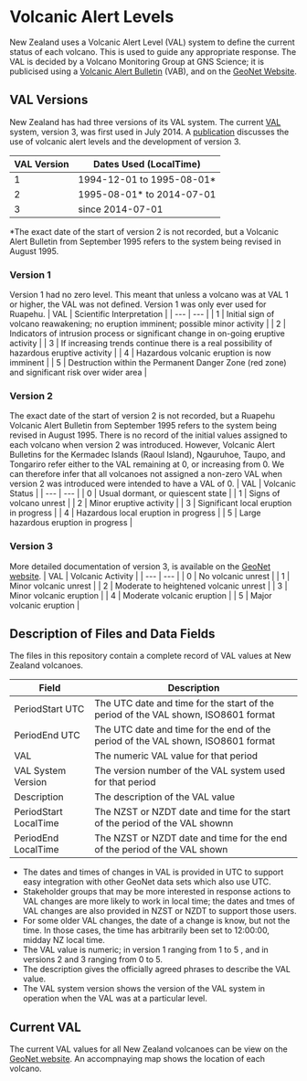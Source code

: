 # Volcanic Alert Levels

New Zealand uses a Volcanic Alert Level (VAL) system to define the current status of each volcano. This is used to guide any appropriate response. The VAL is decided by a Volcano Monitoring Group at GNS Science; it is publicised using a [Volcanic Alert Bulletin](https://www.geonet.org.nz/volcano/vab/) (VAB), and on the [GeoNet Website](https://www.geonet.org.nz/).

## VAL Versions
New Zealand has had three versions of its VAL system. The current [VAL](https://www.geonet.org.nz/about/volcano/val) system, version 3, was first used in July 2014. A [publication](https://link.springer.com/article/10.1186/s13617-014-0013-7) discusses the use of volcanic alert levels and the development of version 3.

| VAL Version | Dates Used (LocalTime)|
| --- | --- |
| 1 | 1994-12-01 to 1995-08-01* |
| 2 | 1995-08-01* to 2014-07-01 |
| 3 | since 2014-07-01 |

\*The exact date of the start of version 2 is not recorded, but a Volcanic Alert Bulletin from September 1995 refers to the system being revised in August 1995.
### Version 1
Version 1 had no zero level. This meant that unless a volcano was at VAL 1 or higher, the VAL was not defined. Version 1 was only ever used for Ruapehu. 
| VAL | Scientific Interpretation |
| --- | --- |
| 1 |  Initial sign of volcano reawakening; no eruption imminent; possible minor activity |
| 2 |  Indicators of intrusion process or significant change in on-going eruptive activity |
| 3 |  If increasing trends continue there is a real possibility of hazardous eruptive activity |
| 4 |  Hazardous volcanic eruption is now imminent |
| 5 |  Destruction within the Permanent Danger Zone (red zone) and significant risk over wider area |

### Version 2
The exact date of the start of version 2 is not recorded, but a Ruapehu Volcanic Alert Bulletin from September 1995 refers to the system being revised in August 1995. There is no record of the initial values assigned to each volcano when version 2 was introduced. However, Volcanic Alert Bulletins for the Kermadec Islands (Raoul Island), Ngauruhoe, Taupo, and Tongariro refer either to the VAL remaining at 0, or increasing from 0. We can therefore infer that all volcanoes not assigned a non-zero VAL when version 2 was introduced were intended to have a VAL of 0.
| VAL | Volcanic Status |
| --- | --- |
| 0 | Usual dormant, or quiescent state |
| 1 | Signs of volcano unrest |
| 2 | Minor eruptive activity |
| 3 | Significant local eruption in progress |
| 4 | Hazardous local eruption in progress |
| 5 | Large hazardous eruption in progress |

### Version 3
More detailed documentation of version 3, is available on the [GeoNet website](https://www.geonet.org.nz/about/volcano/val).
| VAL | Volcanic Activity |
| --- | --- |
| 0 | No volcanic unrest |
| 1 | Minor volcanic unrest |
| 2 | Moderate to heightened volcanic unrest |
| 3 | Minor volcanic eruption |
| 4 | Moderate volcanic eruption |
| 5 | Major volcanic eruption |

## Description of Files and Data Fields

The files in this repository contain a complete record of VAL values at New Zealand volcanoes.

| Field | Description |
| --- | --- |
| PeriodStart UTC | The UTC date and time for the start of the period of the VAL shown, ISO8601 format |
| PeriodEnd UTC | The UTC date and time for the end of the period of the VAL shown, ISO8601 format |
| VAL | The numeric VAL value for that period |
| VAL System Version | The version number of the VAL system used for that period |
| Description | The description of the VAL value |
| PeriodStart LocalTime | The NZST or NZDT date and time for the start of the period of the VAL shownn |
| PeriodEnd LocalTime | The NZST or NZDT date and time for the end of the period of the VAL shown |

- The dates and times of changes in VAL is provided in UTC to support easy integration with other GeoNet data sets which also use UTC. 
- Stakeholder groups that may be more interested in response actions to VAL changes are more likely to work in local time; the dates and tmes of VAL changes are also provided in NZST or NZDT to support those users.
- For some older VAL changes, the date of a change is know, but not the time. In those cases, the time has arbitrarily been set to 12:00:00, midday NZ local time.
- The VAL value is numeric; in version 1 ranging from 1 to 5 , and in versions 2 and 3 ranging from 0 to 5.
- The description gives the officially agreed phrases to describe the VAL value.
- The VAL system version shows the version of the VAL system in operation when the VAL was at a particular level.

## Current VAL
The current VAL values for all New Zealand volcanoes can be view on the [GeoNet website](https://www.geonet.org.nz/volcano). An accompnaying map shows the location of each volcano.
